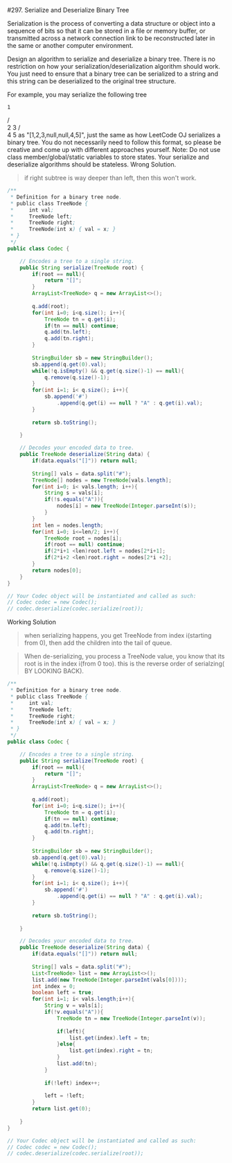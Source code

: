 #297. Serialize and Deserialize Binary Tree  

Serialization is the process of converting a data structure or object into a sequence of bits so that it can be stored in a file or memory buffer, or transmitted across a network connection link to be reconstructed later in the same or another computer environment.

Design an algorithm to serialize and deserialize a binary tree. There is no restriction on how your serialization/deserialization algorithm should work. You just need to ensure that a binary tree can be serialized to a string and this string can be deserialized to the original tree structure.

For example, you may serialize the following tree

    1
   / \
  2   3
     / \
    4   5
as "[1,2,3,null,null,4,5]", just the same as how LeetCode OJ serializes a binary tree. You do not necessarily need to follow this format, so please be creative and come up with different approaches yourself.
Note: Do not use class member/global/static variables to store states. Your serialize and deserialize algorithms should be stateless.
Wrong Solution.

> if right subtree is way deeper than left, then this won't work.


```java
/**
 * Definition for a binary tree node.
 * public class TreeNode {
 *     int val;
 *     TreeNode left;
 *     TreeNode right;
 *     TreeNode(int x) { val = x; }
 * }
 */
public class Codec {

    // Encodes a tree to a single string.
    public String serialize(TreeNode root) {
        if(root == null){
            return "[]";
        }
        ArrayList<TreeNode> q = new ArrayList<>();
        
        q.add(root);
        for(int i=0; i<q.size(); i++){
            TreeNode tn = q.get(i);
            if(tn == null) continue;
            q.add(tn.left);
            q.add(tn.right);
        }
        
        StringBuilder sb = new StringBuilder();
        sb.append(q.get(0).val);
        while(!q.isEmpty() && q.get(q.size()-1) == null){
            q.remove(q.size()-1);
        }
        for(int i=1; i< q.size(); i++){
            sb.append('#')
                .append(q.get(i) == null ? "A" : q.get(i).val);
        }
        
        return sb.toString();
        
    }

    // Decodes your encoded data to tree.
    public TreeNode deserialize(String data) {
        if(data.equals("[]")) return null;
        
        String[] vals = data.split("#");
        TreeNode[] nodes = new TreeNode[vals.length];
        for(int i=0; i< vals.length; i++){
            String s = vals[i];
            if(!s.equals("A")){
                nodes[i] = new TreeNode(Integer.parseInt(s));
            }
        }
        int len = nodes.length;
        for(int i=0; i<=len/2; i++){
            TreeNode root = nodes[i];
            if(root == null) continue;
            if(2*i+1 <len)root.left = nodes[2*i+1];
            if(2*i+2 <len)root.right = nodes[2*i +2];
        }
        return nodes[0];
    }
}

// Your Codec object will be instantiated and called as such:
// Codec codec = new Codec();
// codec.deserialize(codec.serialize(root));
```


Working Solution
> when serializing happens, you get TreeNode from index i(starting from 0), then add the children into the tail of queue.

>When de-serializing, you process a TreeNode value, you know that its root is in the index i(from 0 too). this is the reverse order of serialzing( BY LOOKING BACK).

```java
/**
 * Definition for a binary tree node.
 * public class TreeNode {
 *     int val;
 *     TreeNode left;
 *     TreeNode right;
 *     TreeNode(int x) { val = x; }
 * }
 */
public class Codec {

    // Encodes a tree to a single string.
    public String serialize(TreeNode root) {
        if(root == null){
            return "[]";
        }
        ArrayList<TreeNode> q = new ArrayList<>();
        
        q.add(root);
        for(int i=0; i<q.size(); i++){
            TreeNode tn = q.get(i);
            if(tn == null) continue;
            q.add(tn.left);
            q.add(tn.right);
        }
        
        StringBuilder sb = new StringBuilder();
        sb.append(q.get(0).val);
        while(!q.isEmpty() && q.get(q.size()-1) == null){
            q.remove(q.size()-1);
        }
        for(int i=1; i< q.size(); i++){
            sb.append('#')
                .append(q.get(i) == null ? "A" : q.get(i).val);
        }
        
        return sb.toString();
        
    }

    // Decodes your encoded data to tree.
    public TreeNode deserialize(String data) {
        if(data.equals("[]")) return null;
        
        String[] vals = data.split("#");
        List<TreeNode> list = new ArrayList<>();
        list.add(new TreeNode(Integer.parseInt(vals[0])));
        int index = 0;
        boolean left = true;
        for(int i=1; i< vals.length;i++){
            String v = vals[i];
            if(!v.equals("A")){
                TreeNode tn = new TreeNode(Integer.parseInt(v));
                
                if(left){
                    list.get(index).left = tn;
                }else{
                    list.get(index).right = tn;
                }
                list.add(tn);
            }
            
            if(!left) index++;
            
            left = !left;
        }
        return list.get(0);
       
    }
}

// Your Codec object will be instantiated and called as such:
// Codec codec = new Codec();
// codec.deserialize(codec.serialize(root));
```